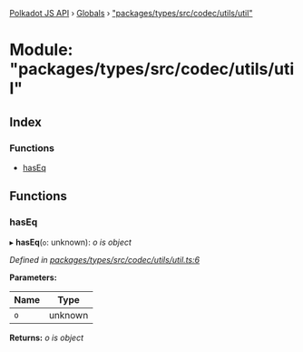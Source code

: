 [Polkadot JS API](../README.md) › [Globals](../globals.md) › ["packages/types/src/codec/utils/util"](_packages_types_src_codec_utils_util_.md)

# Module: "packages/types/src/codec/utils/util"

## Index

### Functions

* [hasEq](_packages_types_src_codec_utils_util_.md#haseq)

## Functions

###  hasEq

▸ **hasEq**(`o`: unknown): *o is object*

*Defined in [packages/types/src/codec/utils/util.ts:6](https://github.com/polkadot-js/api/blob/b4cae1483/packages/types/src/codec/utils/util.ts#L6)*

**Parameters:**

Name | Type |
------ | ------ |
`o` | unknown |

**Returns:** *o is object*
